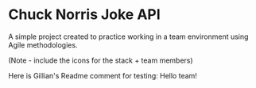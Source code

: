 # Chuck Norris Joke API

A simple project created to practice working in a team environment using Agile methodologies.

(Note - include the icons for the stack + team members)

Here is Gillian's Readme comment for testing:
Hello team!
